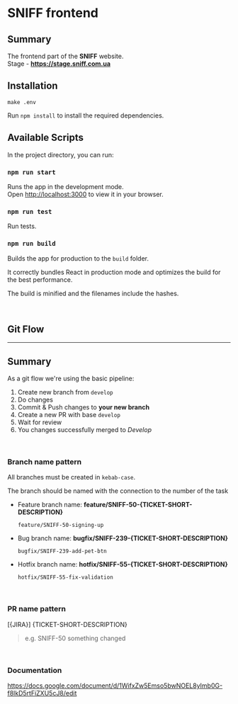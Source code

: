 # **SNIFF frontend**

## **Summary**
The frontend part of the **SNIFF** website. </br>
Stage - **https://stage.sniff.com.ua** 

## **Installation**
`make .env`

Run `npm install` to install the required dependencies. 

## **Available Scripts**

In the project directory, you can run:

### **`npm run start`**

Runs the app in the development mode.\
Open [http://localhost:3000](http://localhost:3000) to view it in your browser.

### **`npm run test`**

Run tests.

### **`npm run build`**

Builds the app for production to the `build` folder. </br>

It correctly bundles React in production mode and optimizes the build for the best performance.

The build is minified and the filenames include the hashes.

</br>

## **Git Flow**

---

## **Summary**

As a git flow we're using the basic pipeline:

1. Create new branch from `develop`
2. Do changes
3. Commit & Push changes to **your new branch**
4. Create a new PR with base `develop`
5. Wait for review
6. You changes successfully merged to _Develop_ 

</br>

### **Branch name pattern** 

All branches must be created in `kebab-case`.

The branch should be named with the connection to the number of the task 

- Feature branch name: **feature/SNIFF-50-{TICKET-SHORT-DESCRIPTION}**

  `feature/SNIFF-50-signing-up`


- Bug branch name: **bugfix/SNIFF-239-{TICKET-SHORT-DESCRIPTION}**

  `bugfix/SNIFF-239-add-pet-btn`

- Hotfix branch name: **hotfix/SNIFF-55-{TICKET-SHORT-DESCRIPTION}**

  `hotfix/SNIFF-55-fix-validation`


</br>


### **PR name pattern**

[{JIRA}] {TICKET-SHORT-DESCRIPTION}

> e.g. SNIFF-50 something changed

</br>

### **Documentation**
https://docs.google.com/document/d/1WifxZw5Emso5bwNOEL8yImb0G-f8lkD5rtFiZXU5cJ8/edit


